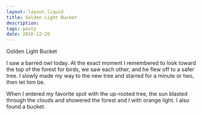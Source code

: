 ```yaml
---
layout: layout.liquid
title: Golden Light Bucket
description: 
tags: posty
date: 2016-12-20
---
```


Golden Light Bucket

I saw a barred owl today. At the exact moment I remembered to look toward the top of the forest for birds, we saw each other, and he flew off to a safer tree. I slowly made my way to the new tree and starred for a minute or two, then let him be.

When I entered my favorite spot with the up-rooted tree, the sun blasted through the clouds and showered the forest and I with orange light. I also found a bucket.
